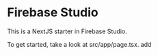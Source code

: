 # Firebase Studio

This is a NextJS starter in Firebase Studio.

To get started, take a look at src/app/page.tsx.
add